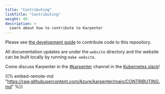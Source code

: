 ```yaml
---
title: "Contributing"
linkTitle: "Contributing"
weight: 40
description: >
  Learn about how to contribute to Karpenter
---
```


Please see [the development guide](development-guide) to contribute code to this repository.  

All documentation updates are under the `website` directory and the website can be built locally by running `make website`.

Come discuss Karpenter in the [#karpenter](https://kubernetes.slack.com/archives/C02SFFZSA2K) channel in the [Kubernetes slack](https://slack.k8s.io/)!

{{% embed-remote-md "https://raw.githubusercontent.com/Azure/karpenter/main/CONTRIBUTING.md" %}}
